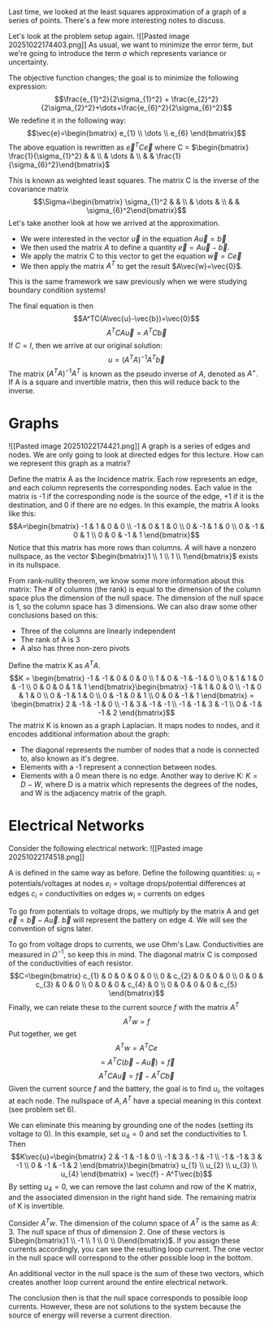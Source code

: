 Last time, we looked at the least squares approximation of a graph of a series of points. There's a few more interesting notes to discuss.

Let's look at the problem setup again.
![[Pasted image 20251022174403.png]]
As usual, we want to minimize the error term, but we're going to introduce the term $\sigma$ which represents variance or uncertainty.

The objective function changes; the goal is to minimize the following expression:
$$\frac{e_{1}^2}{2\sigma_{1}^2} + \frac{e_{2}^2}{2\sigma_{2}^2}+\dots+\frac{e_{6}^2}{2\sigma_{6}^2}$$
We redefine it in the following way:
$$\vec{e}=\begin{bmatrix}
e_{1} \\
\dots \\
e_{6}
\end{bmatrix}$$
The above equation is rewritten as $\vec{e}^TC\vec{e}$ where C = $\begin{bmatrix} \frac{1}{\sigma_{1}^2}  &   & \\ & \dots  &  \\  &  & \frac{1}{\sigma_{6}^2}\end{bmatrix}$

This is known as weighted least squares. The matrix C is the inverse of the covariance matrix
$$\Sigma=\begin{bmatrix} \sigma_{1}^2  &   & \\ & \dots  &  \\  &  & \sigma_{6}^2\end{bmatrix}$$
Let's take another look at how we arrived at the approximation.
- We were interested in the vector $\vec{u}$ in the equation $A\vec{u}=\vec{b}$
- We then used the matrix $A$ to define a quantity $\vec{e}=A\vec{u}-\vec{b}$.
- We apply the matrix C to this vector to get the equation $\vec{w}=C\vec{e}$
- We then apply the matrix $A^T$ to get the result $A\vec{w}=\vec{0}$.

This is the same framework we saw previously when we were studying boundary condition systems!

The final equation is then
$$A^TC(A\vec{u}-\vec{b})=\vec{0}$$
$$A^TCA\vec{u}=A^TC\vec{b}$$
If $C = I$, then we arrive at our original solution:
$$u=(A^TA)^{-1}A^T\vec{b}$$The matrix $(A^TA)^{-1}A^T$ is known as the pseudo inverse of $A$, denoted as $A^+$. If A is a square and invertible matrix, then this will reduce back to the inverse.

# Graphs
![[Pasted image 20251022174421.png]]
A graph is a series of edges and nodes. We are only going to look at directed edges for this lecture. How can we represent this graph as a matrix?

Define the matrix A as the Incidence matrix. Each row represents an edge, and each column represents the corresponding nodes. Each value in the matrix is -1 if the corresponding node is the source of the edge, +1 if it is the destination, and 0 if there are no edges. In this example, the matrix A looks like this:
$$A=\begin{bmatrix}
-1 & 1 & 0 & 0 \\
-1 & 0 & 1 & 0 \\
0 & -1 & 1 & 0 \\
0 & -1 & 0 & 1 \\
0 & 0 & -1 & 1
\end{bmatrix}$$
Notice that this matrix has more rows than columns. $A$ will have a nonzero nullspace, as the vector $\begin{bmatrix}1 \\ 1 \\ 1 \\ 1\end{bmatrix}$ exists in its nullspace. 

From rank-nullity theorem, we know some more information about this matrix:
The # of columns (the rank) is equal to the dimension of the column space plus the dimension of the null space.  The dimension of the null space is 1, so the column space has 3 dimensions. We can also draw some other conclusions based on this:
- Three of the columns are linearly independent
- The rank of A is 3
- A also has three non-zero pivots

Define the matrix K as $A^TA$.
$$K = \begin{bmatrix}
-1 & -1 & 0 & 0 & 0 \\
1 & 0 & -1 & -1 & 0 \\
0 & 1 & 1 & 0 & -1 \\
0 & 0 & 0 & 1 & 1
\end{bmatrix}\begin{bmatrix}
-1 & 1 & 0 & 0 \\
-1 & 0 & 1 & 0 \\
0 & -1 & 1 & 0 \\
0 & -1 & 0 & 1 \\
0 & 0 & -1 & 1
\end{bmatrix} = \begin{bmatrix}
2 & -1 & -1  & 0 \\
-1 & 3 & -1 & -1 \\
-1 & -1 & 3 & -1 \\
0 & -1 & -1 & 2
\end{bmatrix}$$
The matrix K is known as a graph Laplacian. It maps nodes to nodes, and it encodes additional information about the graph:
- The diagonal represents the number of nodes that a node is connected to, also known as it's degree.
- Elements with a -1 represent a connection between nodes.
- Elements with a 0 mean there is no edge.
Another way to derive K: $K = D - W$, where D is a matrix which represents the degrees of the nodes, and W is the adjacency matrix of the graph.

# Electrical Networks
Consider the following electrical network:
![[Pasted image 20251022174518.png]]

A is defined in the same way as before.
Define the following quantities:
$u_{i}$ = potentials/voltages at nodes
$e_{i}$ = voltage drops/potential differences at edges
$c_{i}$ = conductivities on edges
$w_i$ = currents on edges

To go from potentials to voltage drops, we multiply by the matrix A and get $\vec{e} = \vec{b}-A\vec{u}$. $\vec{b}$ will represent the battery on edge 4. We will see the convention of signs later.

To go from voltage drops to currents, we use Ohm's Law. Conductivities are measured in $\Omega^{-1}$, so keep this in mind. The diagonal matrix C is composed of the conductivities of each resistor.
$$C=\begin{bmatrix}
c_{1} & 0 & 0 & 0 & 0 \\
0 & c_{2} & 0 & 0 & 0 \\
0 & 0 & c_{3} & 0 & 0 \\
0 & 0 & 0 & c_{4} & 0 \\
0 & 0 & 0 & 0 & c_{5}
\end{bmatrix}$$
Finally, we can relate these to the current source $f$ with the matrix $A^T$
$$A^Tw=f$$
Put together, we get
$$A^Tw=A^TCe$$
$$=A^TC(\vec{b} - A\vec{u}) = \vec{f}$$
$$A^TCA\vec{u}=\vec{f}-A^TC\vec{b}$$
Given the current source $f$ and the battery, the goal is to find $u_i$, the voltages at each node. The nullspace of $A, A^T$ have a special meaning in this context (see problem set 6).

We can eliminate this meaning by grounding one of the nodes (setting its voltage to 0).
In this example, set $u_4=0$ and set the conductivities to 1. Then 
$$K\vec{u}=\begin{bmatrix}
2 & -1 & -1 & 0 \\
-1 & 3 & -1 & -1 \\
-1 & -1 & 3 & -1 \\
0 & -1 & -1 & 2
\end{bmatrix}\begin{bmatrix}
u_{1} \\
u_{2} \\
u_{3} \\
u_{4}
\end{bmatrix} = \vec{f} - A^T\vec{b}$$
By setting $u_{4}=0$, we can remove the last column and row of the K matrix, and the associated dimension in the right hand side. The remaining matrix of K is invertible.

Consider $A^Tw$.
The dimension of the column space of $A^T$ is the same as $A$: 3. The null space of thus of dimension 2. One of these vectors is $\begin{bmatrix}1 \\ -1 \\ 1 \\ 0 \\ 0\end{bmatrix}$. If you assign these currents accordingly, you can see the resulting loop current. The one vector in the null space will correspond to the other possible loop in the bottom.

An additional vector in the null space is the sum of these two vectors, which creates another loop current around the entire electrical network. 

The conclusion then is that the null space corresponds to possible loop currents. However, these are not solutions to the system because the source of energy will reverse a current direction.